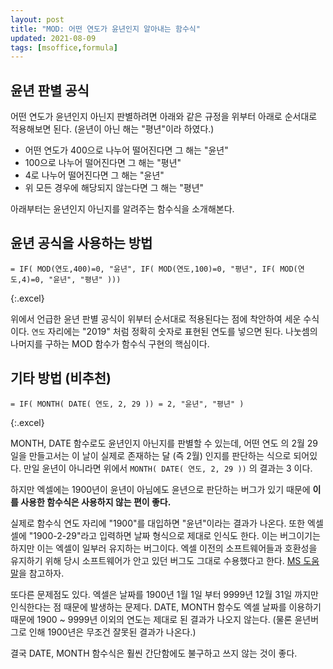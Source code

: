 ```yaml
---
layout: post
title: "MOD: 어떤 연도가 윤년인지 알아내는 함수식"
updated: 2021-08-09
tags: [msoffice,formula]
---
```


## 윤년 판별 공식

어떤 연도가 윤년인지 아닌지 판별하려면 아래와 같은 규정을 위부터 아래로 순서대로 적용해보면 된다. (윤년이 아닌 해는 "평년"이라 하였다.) 

- 어떤 연도가 400으로 나누어 떨어진다면 그 해는 "윤년"
- 100으로 나누어 떨어진다면 그 해는 "평년"
- 4로 나누어 떨어진다면 그 해는 "윤년"
- 위 모든 경우에 해당되지 않는다면 그 해는 "평년"

아래부터는 윤년인지 아닌지를 알려주는 함수식을 소개해본다.

## 윤년 공식을 사용하는 방법

```excel
= IF( MOD(연도,400)=0, "윤년", IF( MOD(연도,100)=0, "평년", IF( MOD(연도,4)=0, "윤년", "평년" )))
```
{:.excel}

위에서 언급한 윤년 판별 공식이 위부터 순서대로 적용된다는 점에 착안하여 세운 수식이다. `연도` 자리에는 "2019" 처럼 정확히 숫자로 표현된 연도를 넣으면 된다. 나눗셈의 나머지를 구하는 MOD 함수가 함수식 구현의 핵심이다.

## 기타 방법 (비추천)

```excel
= IF( MONTH( DATE( 연도, 2, 29 )) = 2, "윤년", "평년" )
```
{:.excel}

MONTH, DATE 함수로도 윤년인지 아닌지를 판별할 수 있는데, 어떤 연도 의 2월 29일을 만들고서는 이 날이 실제로 존재하는 달 (즉 2월) 인지를 판단하는 식으로 되어있다. 만일 윤년이 아니라면 위에서 `MONTH( DATE( 연도, 2, 29 ))` 의 결과는 3 이다.

하지만 엑셀에는 1900년이 윤년이 아님에도 윤년으로 판단하는 버그가 있기 때문에 **이를 사용한 함수식은 사용하지 않는 편이 좋다.**

실제로 함수식 연도 자리에 "1900"를 대입하면 "윤년"이라는 결과가 나온다. 또한 엑셀 셀에 "1900-2-29"라고 입력하면 날짜 형식으로 제대로 인식도 한다. 이는 버그이기는 하지만 이는 엑셀이 일부러 유지하는 버그이다. 엑셀 이전의 소프트웨어들과 호환성을 유지하기 위해 당시 소프트웨어가 안고 있던 버그도 그대로 수용했다고 한다. [MS 도움말](https://docs.microsoft.com/ko-KR/office/troubleshoot/excel/wrongly-assumes-1900-is-leap-year)을 참고하자.

또다른 문제점도 있다. 엑셀은 날짜를 1900년 1월 1일 부터 9999년 12월 31일 까지만 인식한다는 점 때문에 발생하는 문제다. DATE, MONTH 함수도 엑셀 날짜를 이용하기 때문에 1900 ~ 9999년 이외의 연도는 제대로 된 결과가 나오지 않는다. (물론 윤년버그로 인해 1900년은 무조건 잘못된 결과가 나온다.)

결국 DATE, MONTH 함수식은 훨씬 간단함에도 불구하고 쓰지 않는 것이 좋다.